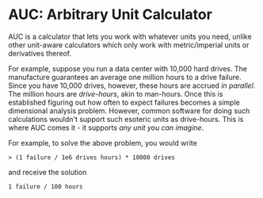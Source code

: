 # AUC: Arbitrary Unit Calculator

AUC is a calculator that lets you work with whatever units you need, unlike other unit-aware calculators which only work with metric/imperial units or derivatives thereof. 

For example, suppose you run a data center with 10,000 hard drives. The manufacture guarantees an average one million hours to a drive failure. Since you have 10,000 drives, however, these hours are accrued *in parallel*. The million hours are *drive-hours*, akin to man-hours. Once this is established figuring out how often to expect failures becomes a simple dimensional analysis problem. However, common software for doing such calculations wouldn't support such esoteric units as drive-hours. This is where AUC comes it - it supports *any unit you can imagine*.

For example, to solve the above problem, you would write

```
> (1 failure / 1e6 drives hours) * 10000 drives
```
and receive the solution

```
1 failure / 100 hours 
```


